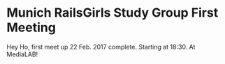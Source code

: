 # Munich RailsGirls Study Group First Meeting
Hey Ho, first meet up 22 Feb. 2017 complete. Starting at 18:30. At MediaLAB!
